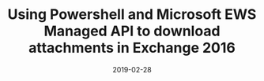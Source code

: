 ---
layout: single
classes: wide
title: "Using Powershell and Microsoft EWS Managed API to download attachments in Exchange 2016"
date: 2019-02-28
---